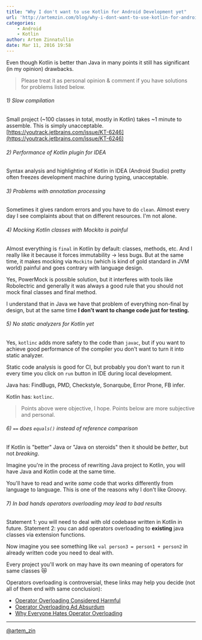 ```yaml
---
title: "Why I don't want to use Kotlin for Android Development yet"
url: 'http://artemzin.com/blog/why-i-dont-want-to-use-kotlin-for-android-development-yet/'
categories:
    - Android
    - Kotlin
author: Artem Zinnatullin
date: Mar 11, 2016 19:58
---
```

Even though Kotlin is better than Java in many points it still has significant (in my opinion) drawbacks.

> Please treat it as personal opinion & comment if you have solutions for problems listed below.

###### 1) Slow compilation

Small project (~100 classes in total, mostly in Kotlin) takes ~1 minute to assemble. This is simply unacceptable. [https://youtrack.jetbrains.com/issue/KT-6246](https://youtrack.jetbrains.com/issue/KT-6246)

###### 2) Performance of Kotlin plugin for IDEA

Syntax analysis and highlighting of Kotlin in IDEA (Android Studio) pretty often freezes development machine during typing, unacceptable.

###### 3) Problems with annotation processing

Sometimes it gives random errors and you have to do `clean`. Almost every day I see complaints about that on different resources. I'm not alone.

###### 4) Mocking Kotlin classes with Mockito is painful

Almost everything is `final` in Kotlin by default: classes, methods, etc. And I really like it because it forces immutability -> less bugs. But at the same time, it makes mocking via `Mockito` (which is kind of gold standard in JVM world) painful and goes contrary with language design.

Yes, PowerMock is possible solution, but it interferes with tools like Robolectric and generally it was always a good rule that you should not mock final classes and final method.

I understand that in Java we have that problem of everything non-final by design, but at the same time **I don't want to change code just for testing.**

###### 5) No static analyzers for Kotlin yet

Yes, `kotlinc` adds more safety to the code than `javac`, but if you want to achieve good performance of the compiler you don't want to turn it into static analyzer.

Static code analysis is good for CI, but probably you don't want to run it every time you click on `run` button in IDE during local development.

Java has: FindBugs, PMD, Checkstyle, Sonarqube, Error Prone, FB infer.

Kotlin has: `kotlinc`.

> Points above were objective, I hope. Points below are more subjective and personal.

###### 6) `==` does `equals()` instead of reference comparison

If Kotlin is "better" Java or "Java on steroids" then it should be _better_, but not _breaking_.

Imagine you're in the process of rewriting Java project to Kotlin, you will have Java and Kotlin code at the same time.

You'll have to read and write _same_ code that works differently from language to language. This is one of the reasons why I don't like Groovy.

###### 7) In bad hands operators overloading may lead to bad results

Statement 1: you will need to deal with old codebase written in Kotlin in future.
Statement 2: you can add operators overloading to **existing** java classes via extension functions.

Now imagine you see something like `val person3 = person1 + person2` in already written code you need to deal with.

Every project you'll work on may have its own meaning of operators for same classes 😿

Operators overloading is controversial, these links may help you decide (not all of them end with same conclusion):

* [Operator Overloading Considered Harmful](http://cafe.elharo.com/programming/operator-overloading-considered-harmful/)
* [Operator Overloading Ad Absurdum](http://james-iry.blogspot.ru/2009/03/operator-overloading-ad-absurdum.html)
* [Why Everyone Hates Operator Overloading](http://blog.jooq.org/2014/02/10/why-everyone-hates-operator-overloading/)

***

[@artem_zin](https://twitter.com/artem_zin)
